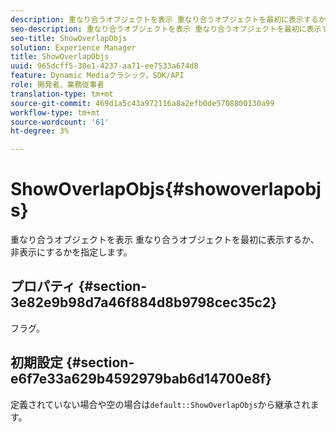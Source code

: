 ```yaml
---
description: 重なり合うオブジェクトを表示 重なり合うオブジェクトを最初に表示するか、非表示にするかを指定します。
seo-description: 重なり合うオブジェクトを表示 重なり合うオブジェクトを最初に表示するか、非表示にするかを指定します。
seo-title: ShowOverlapObjs
solution: Experience Manager
title: ShowOverlapObjs
uuid: 965dcff5-30e1-4237-aa71-ee7533a674d8
feature: Dynamic Mediaクラシック，SDK/API
role: 開発者、業務従事者
translation-type: tm+mt
source-git-commit: 469d1a5c43a972116a8a2efb0de5708800130a99
workflow-type: tm+mt
source-wordcount: '61'
ht-degree: 3%

---
```



# ShowOverlapObjs{#showoverlapobjs}

重なり合うオブジェクトを表示 重なり合うオブジェクトを最初に表示するか、非表示にするかを指定します。

## プロパティ {#section-3e82e9b98d7a46f884d8b9798cec35c2}

フラグ。

## 初期設定 {#section-e6f7e33a629b4592979bab6d14700e8f}

定義されていない場合や空の場合は`default::ShowOverlapObjs`から継承されます。
